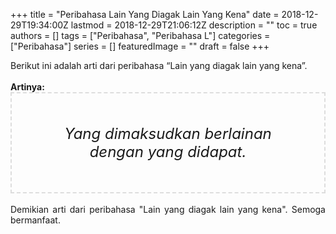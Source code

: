 +++
title = "Peribahasa Lain Yang Diagak Lain Yang Kena"
date = 2018-12-29T19:34:00Z
lastmod = 2018-12-29T21:06:12Z
description = ""
toc = true
authors = []
tags = ["Peribahasa", "Peribahasa L"]
categories = ["Peribahasa"]
series = []
featuredImage = ""
draft = false
+++

<div dir="ltr" style="text-align: left;" trbidi="on"><div style="text-align: justify;">Berikut ini adalah arti dari peribahasa “Lain yang diagak lain yang kena”.</div><br /><div style="text-align: justify;"><b>Artinya:</b></div><div style="border: 2px dashed #ddd; font-size: 24px; height: auto; margin: 0 auto; padding: 50px; text-align: center; width: auto;"><i>Yang dimaksudkan berlainan dengan yang didapat.</i></div><br /><div style="text-align: justify;">Demikian arti dari peribahasa "Lain yang diagak lain yang kena". Semoga bermanfaat. </div></div>
